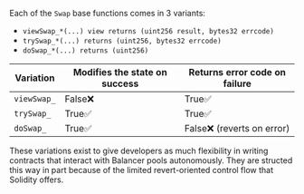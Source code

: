 Each of the `Swap` base functions comes in 3 variants:

* `viewSwap_*(...) view returns (uint256 result, bytes32 errcode)`
* `trySwap_*(...) returns (uint256, bytes32 errcode)`
* `doSwap_*(...) returns (uint256)`

Variation | Modifies the state on success | Returns error code on failure
-|-|-
`viewSwap_` | False❌ | True✅
`trySwap_` | True✅ | True✅
`doSwap_` | True✅ | False❌ (reverts on error)

These variations exist to give developers as much flexibility in writing contracts that interact with Balancer pools autonomously. They are structed this way in part because of the limited revert-oriented control flow that Solidity offers.
